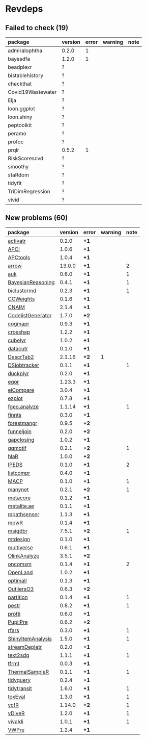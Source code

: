 # Revdeps

## Failed to check (19)

|package           |version |error |warning |note |
|:-----------------|:-------|:-----|:-------|:----|
|admiralophtha     |0.2.0   |1     |        |     |
|bayesdfa          |1.2.0   |1     |        |     |
|beadplexr         |?       |      |        |     |
|bistablehistory   |?       |      |        |     |
|checkthat         |?       |      |        |     |
|Covid19Wastewater |?       |      |        |     |
|Elja              |?       |      |        |     |
|loon.ggplot       |?       |      |        |     |
|loon.shiny        |?       |      |        |     |
|peptoolkit        |?       |      |        |     |
|peramo            |?       |      |        |     |
|profoc            |?       |      |        |     |
|prqlr             |0.5.2   |1     |        |     |
|RiskScorescvd     |?       |      |        |     |
|smoothy           |?       |      |        |     |
|staRdom           |?       |      |        |     |
|tidyfit           |?       |      |        |     |
|TriDimRegression  |?       |      |        |     |
|vivid             |?       |      |        |     |

## New problems (60)

|package           |version |error  |warning |note |
|:-----------------|:-------|:------|:-------|:----|
|[activatr](problems.md#activatr)|0.2.0   |__+1__ |        |     |
|[APCI](problems.md#apci)|1.0.6   |__+1__ |        |     |
|[APCtools](problems.md#apctools)|1.0.4   |__+1__ |        |     |
|[arrow](problems.md#arrow)|13.0.0  |__+1__ |        |2    |
|[auk](problems.md#auk)|0.6.0   |__+1__ |        |1    |
|[BayesianReasoning](problems.md#bayesianreasoning)|0.4.1   |__+1__ |        |1    |
|[biclustermd](problems.md#biclustermd)|0.2.3   |__+1__ |        |1    |
|[CCWeights](problems.md#ccweights)|0.1.6   |__+1__ |        |     |
|[CNAIM](problems.md#cnaim)|2.1.4   |__+1__ |        |     |
|[CodelistGenerator](problems.md#codelistgenerator)|1.7.0   |__+2__ |        |     |
|[cogmapr](problems.md#cogmapr)|0.9.3   |__+1__ |        |     |
|[crosshap](problems.md#crosshap)|1.2.2   |__+1__ |        |     |
|[cubelyr](problems.md#cubelyr)|1.0.2   |__+1__ |        |     |
|[datacutr](problems.md#datacutr)|0.1.0   |__+1__ |        |     |
|[DescrTab2](problems.md#descrtab2)|2.1.16  |__+2__ |1       |     |
|[DSjobtracker](problems.md#dsjobtracker)|0.1.1   |__+1__ |        |1    |
|[duckplyr](problems.md#duckplyr)|0.2.0   |__+1__ |        |     |
|[egor](problems.md#egor)|1.23.3  |__+1__ |        |     |
|[eiCompare](problems.md#eicompare)|3.0.4   |__+1__ |        |     |
|[ezplot](problems.md#ezplot)|0.7.8   |__+1__ |        |     |
|[fgeo.analyze](problems.md#fgeoanalyze)|1.1.14  |__+1__ |        |1    |
|[finnts](problems.md#finnts)|0.3.0   |__+1__ |        |     |
|[forestmangr](problems.md#forestmangr)|0.9.5   |__+2__ |        |     |
|[funneljoin](problems.md#funneljoin)|0.2.0   |__+2__ |        |     |
|[gapclosing](problems.md#gapclosing)|1.0.2   |__+1__ |        |     |
|[ggmotif](problems.md#ggmotif)|0.2.1   |__+2__ |        |1    |
|[hlaR](problems.md#hlar)|1.0.0   |__+2__ |        |     |
|[IPEDS](problems.md#ipeds)|0.1.0   |__+1__ |        |2    |
|[listcompr](problems.md#listcompr)|0.4.0   |__+1__ |        |     |
|[MACP](problems.md#macp)|0.1.0   |__+1__ |        |1    |
|[manynet](problems.md#manynet)|0.2.1   |__+2__ |        |1    |
|[metacore](problems.md#metacore)|0.1.2   |__+1__ |        |     |
|[metalite.ae](problems.md#metaliteae)|0.1.1   |__+1__ |        |     |
|[mpathsenser](problems.md#mpathsenser)|1.1.3   |__+1__ |        |     |
|[mpwR](problems.md#mpwr)|0.1.4   |__+1__ |        |     |
|[msigdbr](problems.md#msigdbr)|7.5.1   |__+2__ |        |1    |
|[mtdesign](problems.md#mtdesign)|0.1.0   |__+1__ |        |     |
|[multiverse](problems.md#multiverse)|0.6.1   |__+1__ |        |     |
|[OlinkAnalyze](problems.md#olinkanalyze)|3.5.1   |__+2__ |        |     |
|[oncomsm](problems.md#oncomsm)|0.1.4   |__+1__ |        |2    |
|[OpenLand](problems.md#openland)|1.0.2   |__+1__ |        |     |
|[optimall](problems.md#optimall)|0.1.3   |__+1__ |        |     |
|[OutliersO3](problems.md#outlierso3)|0.6.3   |__+2__ |        |     |
|[partition](problems.md#partition)|0.1.4   |__+1__ |        |1    |
|[pestr](problems.md#pestr)|0.8.2   |__+1__ |        |1    |
|[protti](problems.md#protti)|0.6.0   |__+1__ |        |     |
|[PupilPre](problems.md#pupilpre)|0.6.2   |__+2__ |        |     |
|[rfars](problems.md#rfars)|0.3.0   |__+1__ |        |1    |
|[ShinyItemAnalysis](problems.md#shinyitemanalysis)|1.5.0   |__+1__ |        |1    |
|[streamDepletr](problems.md#streamdepletr)|0.2.0   |__+1__ |        |     |
|[text2sdg](problems.md#text2sdg)|1.1.1   |__+1__ |        |1    |
|[tfrmt](problems.md#tfrmt)|0.0.3   |__+1__ |        |     |
|[ThermalSampleR](problems.md#thermalsampler)|0.1.1   |__+1__ |        |1    |
|[tidyquery](problems.md#tidyquery)|0.2.4   |__+1__ |        |     |
|[tidytransit](problems.md#tidytransit)|1.6.0   |__+1__ |        |1    |
|[toxEval](problems.md#toxeval)|1.3.0   |__+1__ |        |1    |
|[vcfR](problems.md#vcfr)|1.14.0  |__+2__ |        |1    |
|[vDiveR](problems.md#vdiver)|1.2.0   |__+1__ |        |1    |
|[vivaldi](problems.md#vivaldi)|1.0.1   |__+1__ |        |1    |
|[VWPre](problems.md#vwpre)|1.2.4   |__+1__ |        |     |

